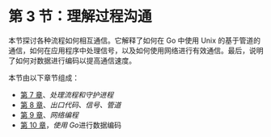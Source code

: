 # 第 3 节：理解过程沟通

本节探讨各种流程如何相互通信。它解释了如何在 Go 中使用 Unix 的基于管道的通信，如何在应用程序中处理信号，以及如何使用网络进行有效通信。最后，说明了如何对数据进行编码以提高通信速度。

本节由以下章节组成：

*   [第 7 章](07.html)、*处理流程和守护进程*
*   [第 8 章](08.html)、*出口代码、信号、管道*
*   [第 9 章](09.html)、*网络编程*
*   [第 10 章](10.html)，*使用 Go*进行数据编码